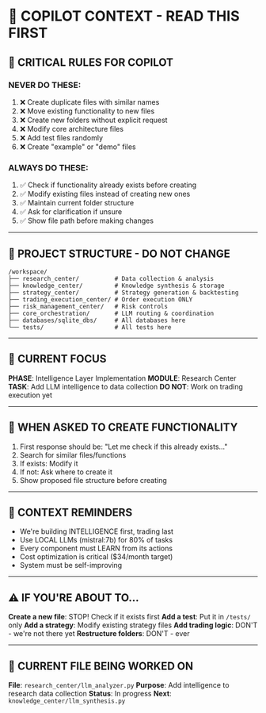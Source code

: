 # 🎯 COPILOT CONTEXT - READ THIS FIRST

## 🚨 CRITICAL RULES FOR COPILOT

### NEVER DO THESE:
1. ❌ Create duplicate files with similar names
2. ❌ Move existing functionality to new files
3. ❌ Create new folders without explicit request
4. ❌ Modify core architecture files
5. ❌ Add test files randomly
6. ❌ Create "example" or "demo" files

### ALWAYS DO THESE:
1. ✅ Check if functionality already exists before creating
2. ✅ Modify existing files instead of creating new ones
3. ✅ Maintain current folder structure
4. ✅ Ask for clarification if unsure
5. ✅ Show file path before making changes

---

## 📁 PROJECT STRUCTURE - DO NOT CHANGE

```
/workspace/
├── research_center/          # Data collection & analysis
├── knowledge_center/         # Knowledge synthesis & storage
├── strategy_center/          # Strategy generation & backtesting
├── trading_execution_center/ # Order execution ONLY
├── risk_management_center/   # Risk controls
├── core_orchestration/       # LLM routing & coordination
├── databases/sqlite_dbs/     # All databases here
└── tests/                    # All tests here
```

---

## 🧠 CURRENT FOCUS

**PHASE**: Intelligence Layer Implementation
**MODULE**: Research Center
**TASK**: Add LLM intelligence to data collection
**DO NOT**: Work on trading execution yet

---

## 📝 WHEN ASKED TO CREATE FUNCTIONALITY

1. First response should be: "Let me check if this already exists..."
2. Search for similar files/functions
3. If exists: Modify it
4. If not: Ask where to create it
5. Show proposed file structure before creating

---

## 🔄 CONTEXT REMINDERS

- We're building INTELLIGENCE first, trading last
- Use LOCAL LLMs (mistral:7b) for 80% of tasks
- Every component must LEARN from its actions
- Cost optimization is critical ($34/month target)
- System must be self-improving

---

## ⚠️ IF YOU'RE ABOUT TO...

**Create a new file**: STOP! Check if it exists first
**Add a test**: Put it in `/tests/` only
**Add a strategy**: Modify existing strategy files
**Add trading logic**: DON'T - we're not there yet
**Restructure folders**: DON'T - ever

---

## 🎯 CURRENT FILE BEING WORKED ON

**File**: `research_center/llm_analyzer.py`
**Purpose**: Add intelligence to research data collection
**Status**: In progress
**Next**: `knowledge_center/llm_synthesis.py`